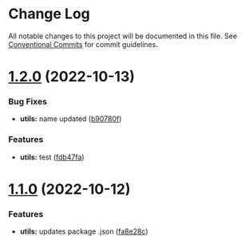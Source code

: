 # Change Log

All notable changes to this project will be documented in this file.
See [Conventional Commits](https://conventionalcommits.org) for commit guidelines.

# [1.2.0](https://github.com/aomini/monorepo-demo/compare/v1.1.0...v1.2.0) (2022-10-13)


### Bug Fixes

* **utils:** name updated ([b90780f](https://github.com/aomini/monorepo-demo/commit/b90780f0cd981502e6ad5f88719a6926f620aa5e))


### Features

* **utils:** test ([fdb47fa](https://github.com/aomini/monorepo-demo/commit/fdb47fa00c095f79885fb3296ae071d8478d828e))





# [1.1.0](https://github.com/aomini/monorepo-demo/compare/v1.0.1...v1.1.0) (2022-10-12)


### Features

* **utils:** updates package .json ([fa8e28c](https://github.com/aomini/monorepo-demo/commit/fa8e28cf5258036c021edaaf7107c441a9cf0b43))
